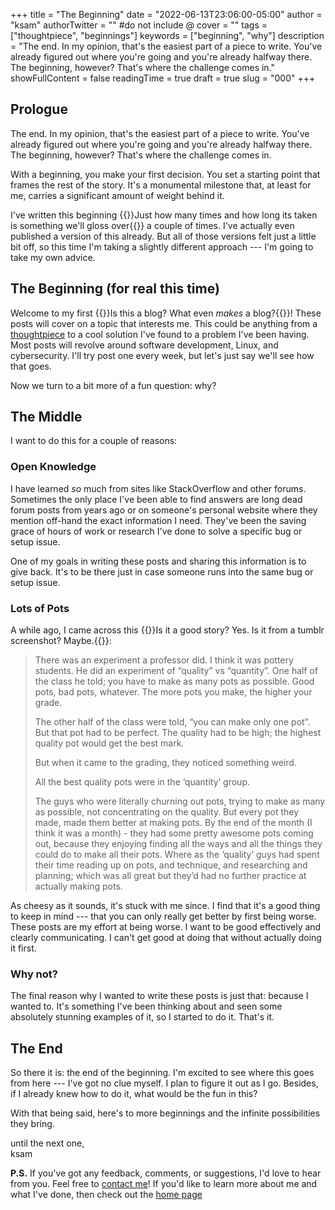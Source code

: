 +++
title = "The Beginning"
date = "2022-06-13T23:06:00-05:00"
author = "ksam"
authorTwitter = "" #do not include @
cover = ""
tags = ["thoughtpiece", "beginnings"]
keywords = ["beginning", "why"]
description = "The end. In my opinion, that's the easiest part of a piece to write. You've already figured out where you're going and you're already halfway there. The beginning, however? That's where the challenge comes in."
showFullContent = false
readingTime = true
draft = true
slug = "000"
+++

## Prologue 

The end. In my opinion, that's the easiest part of a piece to write. You've already figured out where you're going and you're already halfway there. The beginning, however? That's where the challenge comes in.

With a beginning, you make your first decision. You set a starting point that frames the rest of the story. It's a monumental milestone that, at least for me, carries a significant amount of weight behind it.

I've written this beginning {{<sidenote text="more than" id="times" >}}Just how many times and how long its taken is something we'll gloss over{{</sidenote>}} a couple of times. I've actually even published a version of this already. But all of those versions felt just a little bit off, so this time I'm taking a slightly different approach --- I'm going to take my own advice. 

## The Beginning (for real this time)

Welcome to my first {{<sidenote text="post" id="post">}}Is this a blog? What even <i>makes</i> a blog?{{</sidenote>}}! These posts will cover on a topic that interests me. This could be anything from a [thoughtpiece](/tags/thoughtpice) to a cool solution I've found to a problem I've been having. Most posts will revolve around software development, Linux, and cybersecurity. I'll try post one every week, but let's just say we'll see how that goes. 

Now we turn to a bit more of a fun question: why?

## The Middle

I want to do this for a couple of reasons: 

### Open Knowledge

I have learned *so* much from sites like StackOverflow and other forums. Sometimes the only place I've been able to find answers are long dead forum posts from years ago or on someone's personal website where they mention off-hand the exact information I need. They've been the saving grace of hours of work or research I've done to solve a specific bug or setup issue. 

One of my goals in writing these posts and sharing this information is to give back. It's to be there just in case someone runs into the same bug or setup issue. 

### Lots of Pots 

A while ago, I came across this {{<sidenote text="story" id="story">}}Is it a good story? Yes. Is it from a tumblr screenshot? Maybe.{{</sidenote>}}:

> There was an experiment a professor did. I think it was pottery students. He did an experiment of “quality” vs “quantity”. One half of the class he told; you have to make as many pots as possible. Good pots, bad pots, whatever. The more pots you make, the higher your grade.
>
> The other half of the class were told, “you can make only one pot”. But that pot had to be perfect. The quality had to be high; the highest quality pot would get the best mark.
>
> But when it came to the grading, they noticed something weird.
>
> All the best quality pots were in the ‘quantity’ group.
> 
> The guys who were literally churning out pots, trying to make as many as possible, not concentrating on the quality. But every pot they made, made them better at making pots. By the end of the month (I think it was a month) - they had some pretty awesome pots coming out, because they enjoying finding all the ways and all the things they could do to make all their pots. Where as the ‘quality’ guys had spent their time reading up on pots, and technique, and researching and planning; which was all great but they’d had no further practice at actually making pots.

As cheesy as it sounds, it's stuck with me since. I find that it's a good thing to keep in mind --- that you can only really get better by first being worse. These posts are my effort at being worse. I want to be good effectively and clearly communicating. I can't get good at doing that without actually doing it first.

### Why not?

The final reason why I wanted to write these posts is just that: because I wanted to. It's something I've been thinking about and seen some absolutely stunning examples of it, so I started to do it. That's it.

## The End

So there it is: the end of the beginning. I'm excited to see where this goes from here --- I've got no clue myself. I plan to figure it out as I go. Besides, if I already knew how to do it, what would be the fun in this?

With that being said, here's to more beginnings and the infinite possibilities they bring. 

until the next one,  
ksam

**P.S.** 
If you've got any feedback, comments, or suggestions, I'd love to hear from you. Feel free to [contact me](/contact)! If you'd like to learn more about me and what I've done, then check out the [home page](/)
